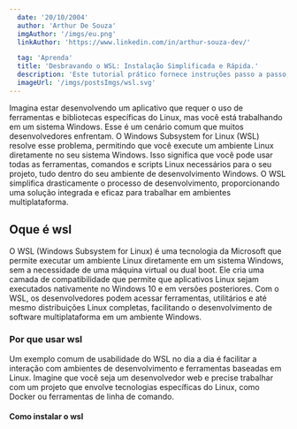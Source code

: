 ```yaml
---
  date: '20/10/2004'
  author: 'Arthur De Souza'
  imgAuthor: '/imgs/eu.png' 
  linkAuthor: 'https://www.linkedin.com/in/arthur-souza-dev/'

  tag: 'Aprenda'
  title: 'Desbravando o WSL: Instalação Simplificada e Rápida.'
  description: 'Este tutorial prático fornece instruções passo a passo, eliminando complicações, permitindo que você mergulhe no mundo do WSL em minutos.'
  imageUrl: '/imgs/postsImgs/wsl.svg'
---
```


<!-- Começo com um video ![(alt)[image][url]]

- imagem [x]
- oq é aws [X]
- pq usar e o poblema que ele resolve []a
- como instalar - com o video ensinando []
- conclusão []
- referencia com o link da documentação [] -->


Imagina estar desenvolvendo um aplicativo que requer o uso de ferramentas e bibliotecas específicas do Linux, mas você está trabalhando em um sistema Windows. Esse é um cenário comum que muitos desenvolvedores enfrentam. O Windows Subsystem for Linux (WSL) resolve esse problema, permitindo que você execute um ambiente Linux diretamente no seu sistema Windows. Isso significa que você pode usar todas as ferramentas, comandos e scripts Linux necessários para o seu projeto, tudo dentro do seu ambiente de desenvolvimento Windows. O WSL simplifica drasticamente o processo de desenvolvimento, proporcionando uma solução integrada e eficaz para trabalhar em ambientes multiplataforma.

## Oque é wsl

O WSL (Windows Subsystem for Linux) é uma tecnologia da Microsoft que permite executar um ambiente Linux diretamente em um sistema Windows, sem a necessidade de uma máquina virtual ou dual boot. Ele cria uma camada de compatibilidade que permite que aplicativos Linux sejam executados nativamente no Windows 10 e em versões posteriores. Com o WSL, os desenvolvedores podem acessar ferramentas, utilitários e até mesmo distribuições Linux completas, facilitando o desenvolvimento de software multiplataforma em um ambiente Windows.

### Por que usar wsl

Um exemplo comum de usabilidade do WSL no dia a dia é facilitar a interação com ambientes de desenvolvimento e ferramentas baseadas em Linux. Imagine que você seja um desenvolvedor web e precise trabalhar com um projeto que envolve tecnologias específicas do Linux, como Docker ou ferramentas de linha de comando.

#### Como instalar o wsl
